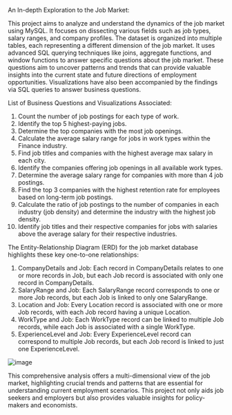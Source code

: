 An In-depth Exploration to the Job Market:

This project aims to analyze and understand the dynamics of the job market using MySQL. It focuses on dissecting various fields such as job types, salary ranges, and company profiles. The dataset is organized into multiple tables, each representing a different dimension of the job market. It uses advanced SQL querying techniques like joins, aggregate functions, and window functions to answer specific questions about the job market. These questions aim to uncover patterns and trends that can provide valuable insights into the current state and future directions of employment opportunities. Visualizations have also been accompanied by the findings via SQL queries to answer business questions.

List of Business Questions and Visualizations Associated:
1. Count the number of job postings for each type of work. 
2. Identify the top 5 highest-paying jobs.
3. Determine the top companies with the most job openings.
4. Calculate the average salary range for jobs in work types within the Finance industry.
5. Find job titles and companies with the highest average max salary in each city.
6. Identify the companies offering job openings in all available work types.
7. Determine the average salary range for companies with more than 4 job postings.
8. Find the top 3 companies with the highest retention rate for employees based on long-term job postings.
9. Calculate the ratio of job postings to the number of companies in each industry (job density) and determine the industry with the highest job density.
10. Identify job titles and their respective companies for jobs with salaries above the average salary for their respective industries. 

The Entity-Relationship Diagram (ERD) for the job market database highlights these key one-to-one relationships:

1. CompanyDetails and Job: Each record in CompanyDetails relates to one or more records in Job, but each Job record is associated with only one record in CompanyDetails.
2. SalaryRange and Job: Each SalaryRange record corresponds to one or more Job records, but each Job is linked to only one SalaryRange.
3. Location and Job: Every Location record is associated with one or more Job records, with each Job record having a unique Location.
4. WorkType and Job: Each WorkType record can be linked to multiple Job records, while each Job is associated with a single WorkType.
5. ExperienceLevel and Job: Every ExperienceLevel record can correspond to multiple Job records, but each Job record is linked to just one ExperienceLevel.

![image](https://github.com/sfarshiducdavis/Decoding-the-Job-Market-An-In-depth-Exploration-SQL-Query-with-Visualization/assets/135238084/58980648-2061-4b56-b215-090a42510cb4)


This comprehensive analysis offers a multi-dimensional view of the job market, highlighting crucial trends and patterns that are essential for understanding current employment scenarios. This project not only aids job seekers and employers but also provides valuable insights for policy-makers and economists.


